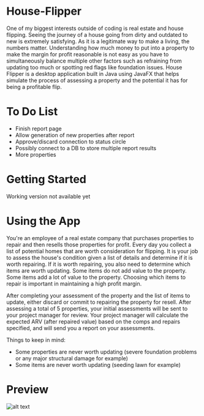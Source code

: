 # House-Flipper
One of my biggest interests outside of coding is real estate and house flipping. Seeing the journey of a house going from dirty and outdated to new is extremely satisfying. As it is a legitimate way to make a living, the numbers matter. Understanding how much money to put into a property to make the margin for profit reasonable is not easy as you have to simultaneously balance multiple other factors such as refraining from updating too much or spotting red flags like foundation issues. House Flipper is a desktop application built in Java using JavaFX that helps simulate the process of assessing a property and the potential it has for being a profitable flip.

# To Do List
- Finish report page
- Allow generation of new properties after report
- Approve/discard connection to status circle
- Possibly connect to a DB to store multiple report results
- More properties

# Getting Started
Working version not available yet

# Using the App
You're an employee of a real estate company that purchases properties to repair and then resells those properties for profit. Every day you collect a list of potential homes that are worth consideration for flipping. It is your job to assess the house's condition given a list of details and determine if it is worth repairing. If it is worth repairing, you also need to determine which items are worth updating. Some items do not add value to the property. Some items add a lot of value to the property. Choosing which items to repair is important in maintaining a high profit margin.

After completing your assessment of the property and the list of items to update, either discard or commit to repairing the property for resell. After assessing a total of 5 properties, your initial assessments will be sent to your project manager for review. Your project manager will calculate the expected ARV (after repaired value) based on the comps and repairs specified, and will send you a report on your assessments.

Things to keep in mind:
- Some properties are never worth updating (severe foundation problems or any major structural damage for example)
- Some items are never worth updating (seeding lawn for example)

# Preview
![alt text](https://i.gyazo.com/ebd9edd2c79069136949ecba37b4a2cd.png)
